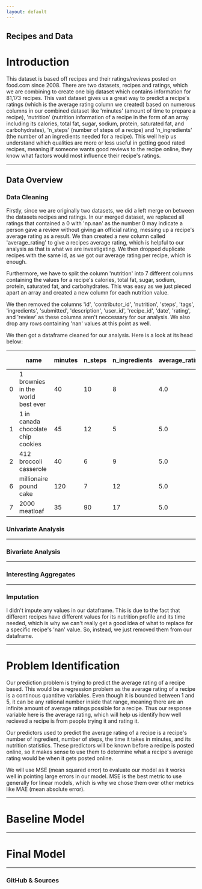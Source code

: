```yaml
---
layout: default
---
```

## Recipes and Data

# Introduction
This dataset is based off recipes and their ratings/reviews posted on food.com since 2008. There are two datasets, recipes and ratings, which we are combining to create one big dataset which contains information for 81,173 recipes. This vast dataset gives us a great way to predict a recipe's ratings (which is the average rating column we created) based on numerous columns in our combined dataset like 'minutes' (amount of time to prepare a recipe), 'nutrition' (nutrition information of a recipe in the form of an array including its calories, total fat, sugar, sodium, protein, saturated fat, and carbohydrates), 'n_steps' (number of steps of a recipe) and 'n_ingredients' (the number of an ingredients needed for a recipe). This well help us understand which qualities are more or less useful in getting good rated recipes, meaning if someone wants good reviews to the recipe online, they know what factors would most influence their recipe's ratings. 

---

## Data Overview

### Data Cleaning
Firstly, since we are originally two datasets, we did a left merge on between the datasets recipes and ratings. In our merged dataset, we replaced all ratings that contained a 0 with 'np.nan' as the number 0 may indicate a person gave a review without giving an official rating, messing up a recipe's average rating as a result. We than created a new column called 'average_rating' to give a recipes average rating, which is helpful to our analysis as that is what we are investigating. We then dropped duplicate recipes with the same id, as we got our average rating per recipe, which is enough. 

Furthermore, we have to split the column 'nutrition' into 7 different columns containing the values for a recipe's calories, total fat, sugar, sodium, protein, saturated fat, and carbohydrates. This was easy as we just pieced apart an array and created a new column for each nutrition value. 

We then removed the columns 'id', 'contributor_id', 'nutrition', 'steps', 'tags', 'ingredients', 'submitted', 'description', 'user_id', 'recipe_id', 'date', 'rating', and 'review' as these columns aren't neccessary for our analysis. We also drop any rows containing 'nan' values at this point as well.

We then got a dataframe cleaned for our analysis. Here is a look at its head below:

| | name  | minutes | n_steps | n_ingredients | average_rating | calories | total fat | sugar | sodium | protein | saturated fat | carbohydrates |
|-------|-------|---------|---------|----------------|----------------|----------|------------|--------|--------|---------|----------------|----------------|
| 0     | 1 brownies in the world best ever | 40 | 10 | 8 | 4.0 | 138.4 | 10.0| 50.0 | 3.0 | 3.0 | 19.0 | 6.0 |
| 1     | 1 in canada chocolate chip cookies | 45| 12 | 5 | 5.0 | 595.1 | 46.0 | 211.0 | 22.0 | 13.0 | 51.0  | 26.0 |
| 2     | 412 broccoli casserole  | 40 | 6 | 9  | 5.0  | 194.8  | 20.0| 6.0 | 32.0  | 22.0 | 36.0 | 3.0 |
| 6     | millionaire pound cake  | 120 | 7 | 12 | 5.0 | 878.3 | 63.0 | 13.0 | 326.0 | 20.0 | 123.0 | 39.0 |
| 7     | 2000 meatloaf | 35 | 90 | 17 | 5.0 | 267.0 | 12.0 | 30.0 | 12.0 | 29.0 | 48.0 | 2.0 |


### Univariate Analysis
---

### Bivariate Analysis
---

### Interesting Aggregates
---

### Imputation
I didn't impute any values in our dataframe. This is due to the fact that different recipes have different values for its nutrition profile and its time needed, which is why we can't really get a good idea of what to replace for a specific recipe's 'nan' value. So, instead, we just removed them from our dataframe.

---

# Problem Identification
Our prediction problem is trying to predict the average rating of a recipe based. This would be a regression problem as the average rating of a recipe is a continous quantitve variables. Even though it is bounded between 1 and 5, it can be any rational number inside that range, meaning there are an infinite amount of average ratings possible for a recipe. Thus our response variable here is the average rating, which will help us identify how well recieved a recipe is from people trying it and rating it. 

Our predictors used to predict the average rating of a recipe is a recipe's number of ingredient, number of steps, the time it takes in minutes, and its nutrition statistics. These predictors will be known before a recipe is posted online, so it makes sense to use them to determine what a recipe's average rating would be when it gets posted online. 

We will use MSE (mean squared error) to evaluate our model as it works well in pointing large errors in our model.  MSE is the best metric to use generally for linear models, which is why we chose them over other metrics like MAE (mean absolute error). 

---

# Baseline Model

---

# Final Model

---

### GitHub & Sources
